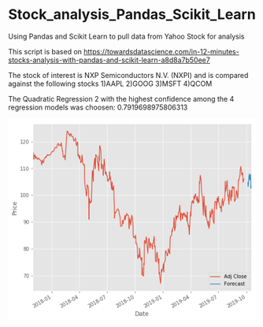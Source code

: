 # Stock_analysis_Pandas_Scikit_Learn
Using Pandas and Scikit Learn to pull data from Yahoo Stock for analysis

This script is based on https://towardsdatascience.com/in-12-minutes-stocks-analysis-with-pandas-and-scikit-learn-a8d8a7b50ee7

The stock of interest is NXP Semiconductors N.V. (NXPI) and is compared against the following stocks
1)AAPL      2)GOOG      3)MSFT       4)QCOM

The Quadratic Regression 2 with the highest confidence among the 4 regression models was choosen: 0.7919698975806313

![alt text](https://github.com/Unicorndy/Stock_analysis_Pandas_Scikit_Learn/blob/master/Forecast%20_for_NXPI_Stock.png?raw=true)
